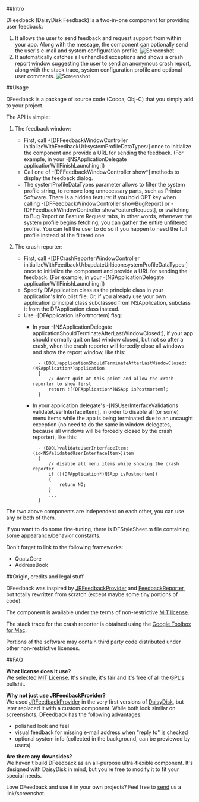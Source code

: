 ##Intro

DFeedback (DaisyDisk Feedback) is a two-in-one component for providing user feedback:

1. It allows the user to send feedback and request support from within your app. Along with the message, the component can optionally send the user's e-mail and system configuration profile.
![Screenshot](http://www.daisydiskapp.com/img/DFFeedbackScreenshot.png)
2. It automatically catches all unhandled exceptions and shows a crash report window suggesting the user to send an anonymous crash report, along with the stack trace, system configuration profile and optional user comments.
![Screenshot](http://www.daisydiskapp.com/img/DFCrashReportScreenshot.png)

##Usage

DFeedback is a package of source code (Cocoa, Obj-C) that you simply add to your project.

The API is simple:

1. The feedback window:
    - First, call +[DFFeedbackWindowController initializeWithFeedbackUrl:systemProfileDataTypes:] once to initialize the component and provide a URL for sending the feedback. (For example, in your -[NSApplicationDelegate applicationWillFinishLaunching:])
    - Call one of -[DFFeedbackWindowController show*] methods to display the feedback dialog.
	- The systemProfileDataTypes parameter allows to filter the system profile string, to remove long unnecessary parts, such as Printer Software. There is a hidden feature: if you hold OPT key when calling -[DFFeedbackWindowController showBugReport] or -[DFFeedbackWindowController showFeatureRequest], or switching to Bug Report or Feature Request tabs, in other words, whenever the system profile begins fetching, you can gather the entire unfiltered profile. You can tell the user to do so if you happen to need the full profile instead of the filtered one.

2. The crash reporter:
    - First, call +[DFCrashReporterWindowController initializeWithFeedbackUrl:updateUrl:icon:systemProfileDataTypes:] once to initialize the component and provide a URL for sending the feedback. (For example, in your -[NSApplicationDelegate applicationWillFinishLaunching:])
    - Specify DFApplication class as the principle class in your application's Info.plist file. Or, if you already use your own application principal class subclassed from NSApplication, subclass it from the DFApplication class instead. 
    - Use -[DFApplication isPortmortem] flag:
        * In your -[NSApplicationDelegate applicationShouldTerminateAfterLastWindowClosed:], if your app should normally quit on last window closed, but not so after a crash, when the crash reporter will forcedly close all windows and show the report window, like this: 

                - (BOOL)applicationShouldTerminateAfterLastWindowClosed:(NSApplication*)application
                {
                    // don't quit at this point and allow the crash reporter to show first
                    return ![(DFApplication*)NSApp isPostmortem];
                }
        * In your application delegate's -[NSUserInterfaceValidations validateUserInterfaceItem:], in order to disable all (or some) menu items while the app is being terminated due to an uncaught exception (no need to do the same in window delegates, because all windows will be forcedly closed by the crash reporter), like this:

                - (BOOL)validateUserInterfaceItem:(id<NSValidatedUserInterfaceItem>)item
                {
                    // disable all menu items while showing the crash reporter
                    if ([(DFApplication*)NSApp isPostmortem])
                    {
                        return NO;
                    }
                    ...
                }


The two above components are independent on each other, you can use any or both of them.

If you want to do some fine-tuning, there is DFStyleSheet.m file containing some appearance/behavior constants.

Don't forget to link to the following frameworks:

- QuatzCore
- AddressBook

##Origin, credits and legal stuff

DFeedback was inspired by [JRFeedbackProvider](https://github.com/rentzsch/jrfeedbackprovider) and [FeedbackReporter](https://github.com/tcurdt/feedbackreporter), but totally rewritten from scratch (except maybe some tiny portions of code).

The component is available under the terms of non-restrictive [MIT license](http://en.wikipedia.org/wiki/MIT_License).

The stack trace for the crash reporter is obtained using the [Google Toolbox for Mac](http://code.google.com/p/google-toolbox-for-mac/).

Portions of the software may contain third party code distributed under other non-restrictive licenses.

##FAQ

__What license does it use?__<br />
We selected [MIT License](http://en.wikipedia.org/wiki/MIT_License). It's simple, it's fair and it's free of all the [GPL's](http://en.wikipedia.org/wiki/GPL) bullshit.

__Why not just use JRFeedbackProvider?__<br />
We used [JRFeedbackProvider](https://github.com/rentzsch/jrfeedbackprovider) in the very first versions of [DaisyDisk](http://www.daisydiskapp.com), but later replaced it with a custom component. While both look similar on screenshots, DFeedback has the following advantages:

* polished look and feel
* visual feedback for missing e-mail address when "reply to" is checked
* optional system info (collected in the background, can be previewed by users)

__Are there any downsides?__<br />
We haven't build DFeedback as an all-purpose ultra-flexible component. It's designed with DaisyDisk in mind, but you're free to modify it to fit your special needs.

Love DFeedback and use it in your own projects? Feel free to [send](http://www.daisydiskapp.com/support.php) us a link/screenshot.
